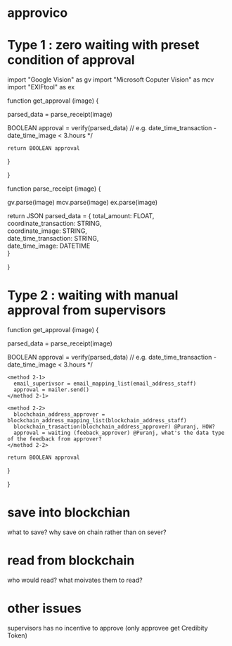# approvico


# Type 1 : zero waiting with preset condition of approval


import "Google Vision" as gv
import "Microsoft Coputer Vision" as mcv
import "EXIFtool" as ex

function get_approval (image) {

  parsed_data = parse_receipt(image) 
  
  BOOLEAN approval = verify(parsed_data) // e.g. date_time_transaction - date_time_image < 3.hours */
  
    return BOOLEAN approval
  }

}


function parse_receipt (image) {

  gv.parse(image)
  mcv.parse(image)
  ex.parse(image)

  return JSON parsed_data = {
      total_amount: FLOAT, <br>
      coordinate_transaction: STRING, <br> 
      coordinate_image: STRING, <br>
      date_time_transaction: STRING, <br>
      date_time_image: DATETIME <br>
    }
  
  }

# Type 2 : waiting with manual approval from supervisors



function get_approval (image) {

  parsed_data = parse_receipt(image) 
  
  BOOLEAN approval = verify(parsed_data) // e.g. date_time_transaction - date_time_image < 3.hours */

    <method 2-1>
      email_superivsor = email_mapping_list(email_address_staff)
      approval = mailer.send()
    </method 2-1>

    <method 2-2>
      blochchain_address_approver = blockchain_address_mapping_list(blockchain_address_staff)
      blockchain_trasaction(blochchain_address_approver) @Puranj, HOW? 
      approval = waiting (feeback_approver) @Puranj, what's the data type of the feedback from approver?
    </method 2-2>

    return BOOLEAN approval
  }

}

# save into blockchian

what to save?
why save on chain rather than on sever?


# read from blockchain

who would read?
what moivates them to read?

# other issues
supervisors has no incentive to approve (only approvee get Credibity Token)






